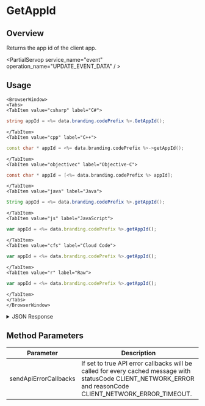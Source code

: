 # GetAppId
## Overview
Returns the app id of the client app.

<PartialServop service_name="event" operation_name="UPDATE_EVENT_DATA" / >

## Usage

```mdx-code-block
<BrowserWindow>
<Tabs>
<TabItem value="csharp" label="C#">
```

```csharp
string appId = <%= data.branding.codePrefix %>.GetAppId();
```

```mdx-code-block
</TabItem>
<TabItem value="cpp" label="C++">
```

```cpp
const char * appId = <%= data.branding.codePrefix %>->getAppId();
```

```mdx-code-block
</TabItem>
<TabItem value="objectivec" label="Objective-C">
```

```objectivec
const char * appId = [<%= data.branding.codePrefix %> appId];
```

```mdx-code-block
</TabItem>
<TabItem value="java" label="Java">
```

```java
String appId = <%= data.branding.codePrefix %>.getAppId();
```

```mdx-code-block
</TabItem>
<TabItem value="js" label="JavaScript">
```

```javascript
var appId = <%= data.branding.codePrefix %>.getAppId();
```

```mdx-code-block
</TabItem>
<TabItem value="cfs" label="Cloud Code">
```

```javascript
var appId = <%= data.branding.codePrefix %>.getAppId();
```

```mdx-code-block
</TabItem>
<TabItem value="r" label="Raw">
```

```javascript
var appId = <%= data.branding.codePrefix %>.getAppId();
```

```mdx-code-block
</TabItem>
</Tabs>
</BrowserWindow>
```

<details>
<summary>JSON Response</summary>

```javascript
// N/A
```
</details>

## Method Parameters
Parameter | Description
--------- | -----------
sendApiErrorCallbacks | If set to true API error callbacks will be called for every cached message with statusCode CLIENT_NETWORK_ERROR and reasonCode CLIENT_NETWORK_ERROR_TIMEOUT.


